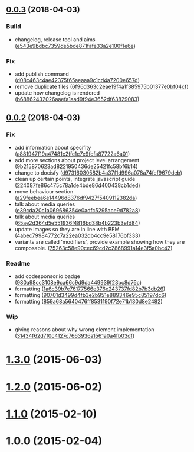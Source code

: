 <a name="0.0.3"></a>
## [0.0.3](https://github.com/fusion-com-au/fusion-frontend-coding-styleguide/compare/v0.0.2...v0.0.3) (2018-04-03)


### Build

* changelog, release tool and aims ([e543e9bdbc7359de5bde871fafe33a2e100f1e6e](https://github.com/fusion-com-au/fusion-frontend-coding-styleguide/commit/e543e9bdbc7359de5bde871fafe33a2e100f1e6e))

### Fix

* add publish command ([d08c463c4ae42375f65aeaaa9c1cd4a7200e657d](https://github.com/fusion-com-au/fusion-frontend-coding-styleguide/commit/d08c463c4ae42375f65aeaaa9c1cd4a7200e657d))
* remove duplicate files ([6f96d363c2eae19f4a1f385975b01377e0bf04cf](https://github.com/fusion-com-au/fusion-frontend-coding-styleguide/commit/6f96d363c2eae19f4a1f385975b01377e0bf04cf))
* update how changelog is rendered ([b68862432026aaefa1aad9f94e3652df63829083](https://github.com/fusion-com-au/fusion-frontend-coding-styleguide/commit/b68862432026aaefa1aad9f94e3652df63829083))



<a name="0.0.2"></a>
## [0.0.2](https://github.com/fusion-com-au/fusion-frontend-coding-styleguide/compare/v1.3.0...v0.0.2) (2018-04-03)


### Fix

* add information about specifity ([a881947f19a47481c2ffc1e7e9fcfa87722a6a01](https://github.com/fusion-com-au/fusion-frontend-coding-styleguide/commit/a881947f19a47481c2ffc1e7e9fcfa87722a6a01))
* add more sections about project level arrangement ([9b215870623ad8221950436de25421fc58bf6b14](https://github.com/fusion-com-au/fusion-frontend-coding-styleguide/commit/9b215870623ad8221950436de25421fc58bf6b14))
* change to docisfy ([d97316030582b4a37f1d996a078a74fef9679deb](https://github.com/fusion-com-au/fusion-frontend-coding-styleguide/commit/d97316030582b4a37f1d996a078a74fef9679deb))
* clean up certain points, integrate javascript guide ([224087fe86c475c78a1de4bde86d400438cb1ded](https://github.com/fusion-com-au/fusion-frontend-coding-styleguide/commit/224087fe86c475c78a1de4bde86d400438cb1ded))
* move behaviour section ([a29feebea6e14496d8376df9427f5409112382da](https://github.com/fusion-com-au/fusion-frontend-coding-styleguide/commit/a29feebea6e14496d8376df9427f5409112382da))
* talk about media queries ([e39cda20c1a069686354e0adfc5295ace9d782a8](https://github.com/fusion-com-au/fusion-frontend-coding-styleguide/commit/e39cda20c1a069686354e0adfc5295ace9d782a8))
* talk about media queries ([65ae2d364d5e551936f4816bd38b4b223b3efd84](https://github.com/fusion-com-au/fusion-frontend-coding-styleguide/commit/65ae2d364d5e551936f4816bd38b4b223b3efd84))
* update images so they are in line with BEM ([4abec79984772c7a22ea032db4cc9e58176bf333](https://github.com/fusion-com-au/fusion-frontend-coding-styleguide/commit/4abec79984772c7a22ea032db4cc9e58176bf333))
* variants are called 'modifiers', provide example showing how they are composable. ([75263c58e90cec69cd2c2868991a14e3f5a0bc42](https://github.com/fusion-com-au/fusion-frontend-coding-styleguide/commit/75263c58e90cec69cd2c2868991a14e3f5a0bc42))

### Readme

* add codesponsor.io badge ([980a98cc3108e9ca66c9d9da449939f23bc8d76c](https://github.com/fusion-com-au/fusion-frontend-coding-styleguide/commit/980a98cc3108e9ca66c9d9da449939f23bc8d76c))
* formatting ([1a6c39b7e76177566e376e243737fd82b7b3db26](https://github.com/fusion-com-au/fusion-frontend-coding-styleguide/commit/1a6c39b7e76177566e376e243737fd82b7b3db26))
* formatting ([90701d3499d4fb3e2b951e889346e95c85197dc6](https://github.com/fusion-com-au/fusion-frontend-coding-styleguide/commit/90701d3499d4fb3e2b951e889346e95c85197dc6))
* formatting ([859a68a5640476ff8531190f72e71b130d8e2482](https://github.com/fusion-com-au/fusion-frontend-coding-styleguide/commit/859a68a5640476ff8531190f72e71b130d8e2482))

### Wip

* giving reasons about why wrong element implementation ([31434f62d7f0c4127c7663936a1561a0a4fb03df](https://github.com/fusion-com-au/fusion-frontend-coding-styleguide/commit/31434f62d7f0c4127c7663936a1561a0a4fb03df))



<a name="1.3.0"></a>
# [1.3.0](https://github.com/fusion-com-au/fusion-frontend-coding-styleguide/compare/v1.2.0...v1.3.0) (2015-06-03)




<a name="1.2.0"></a>
# [1.2.0](https://github.com/fusion-com-au/fusion-frontend-coding-styleguide/compare/v1.1.0...v1.2.0) (2015-06-02)




<a name="1.1.0"></a>
# [1.1.0](https://github.com/fusion-com-au/fusion-frontend-coding-styleguide/compare/v1.0.0...v1.1.0) (2015-02-10)




<a name="1.0.0"></a>
# 1.0.0 (2015-02-04)




